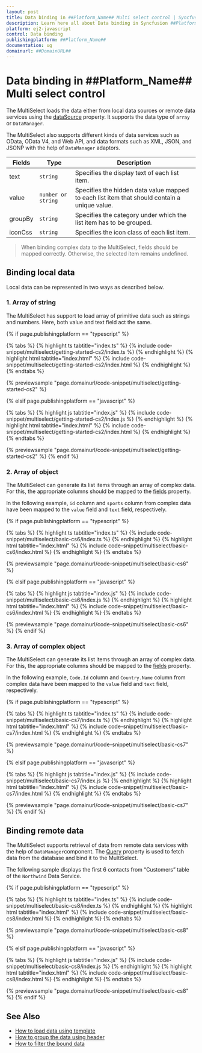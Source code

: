 ```yaml
---
layout: post
title: Data binding in ##Platform_Name## Multi select control | Syncfusion
description: Learn here all about Data binding in Syncfusion ##Platform_Name## Multi select control of Syncfusion Essential JS 2 and more.
platform: ej2-javascript
control: Data binding 
publishingplatform: ##Platform_Name##
documentation: ug
domainurl: ##DomainURL##
---
```


# Data binding in ##Platform_Name## Multi select control

The MultiSelect loads the data either from local data sources or remote data services using the [dataSource](../api/multi-select/#datasource) property. It supports the data type of `array` or `DataManager`.

The MultiSelect also supports different kinds of data services such as OData, OData V4, and Web API, and data formats such as XML, JSON, and JSONP with the help of `DataManager` adaptors.

| Fields | Type | Description |
|------|------|-------------|
| text |  `string` | Specifies the display text of each list item. |
| value |  `number or string` | Specifies the hidden data value mapped to each list item that should contain a unique value. |
| groupBy |  `string` | Specifies the category under which the list item has to be grouped. |
| iconCss |  `string` | Specifies the icon class of each list item. |

> When binding complex data to the MultiSelect, fields should be mapped correctly. Otherwise, the selected item remains undefined.

## Binding local data

Local data can be represented in two ways as described below.

### 1. Array of string

The MultiSelect has support to load array of primitive data such as strings and numbers. Here, both value and text field act the same.

{% if page.publishingplatform == "typescript" %}

 {% tabs %}
{% highlight ts tabtitle="index.ts" %}
{% include code-snippet/multiselect/getting-started-cs2/index.ts %}
{% endhighlight %}
{% highlight html tabtitle="index.html" %}
{% include code-snippet/multiselect/getting-started-cs2/index.html %}
{% endhighlight %}
{% endtabs %}
        
{% previewsample "page.domainurl/code-snippet/multiselect/getting-started-cs2" %}

{% elsif page.publishingplatform == "javascript" %}

{% tabs %}
{% highlight js tabtitle="index.js" %}
{% include code-snippet/multiselect/getting-started-cs2/index.js %}
{% endhighlight %}
{% highlight html tabtitle="index.html" %}
{% include code-snippet/multiselect/getting-started-cs2/index.html %}
{% endhighlight %}
{% endtabs %}

{% previewsample "page.domainurl/code-snippet/multiselect/getting-started-cs2" %}
{% endif %}

### 2. Array of object

The MultiSelect can generate its list items through an array of complex data. For this, the appropriate columns should be mapped to the [fields](../api/multi-select/#fields) property.

In the following example, `id` column and `sports` column from complex data have been mapped to the `value` field and `text` field, respectively.

{% if page.publishingplatform == "typescript" %}

 {% tabs %}
{% highlight ts tabtitle="index.ts" %}
{% include code-snippet/multiselect/basic-cs6/index.ts %}
{% endhighlight %}
{% highlight html tabtitle="index.html" %}
{% include code-snippet/multiselect/basic-cs6/index.html %}
{% endhighlight %}
{% endtabs %}
        
{% previewsample "page.domainurl/code-snippet/multiselect/basic-cs6" %}

{% elsif page.publishingplatform == "javascript" %}

{% tabs %}
{% highlight js tabtitle="index.js" %}
{% include code-snippet/multiselect/basic-cs6/index.js %}
{% endhighlight %}
{% highlight html tabtitle="index.html" %}
{% include code-snippet/multiselect/basic-cs6/index.html %}
{% endhighlight %}
{% endtabs %}

{% previewsample "page.domainurl/code-snippet/multiselect/basic-cs6" %}
{% endif %}

### 3. Array of complex object

The MultiSelect can generate its list items through an array of complex data. For this, the appropriate columns should be mapped to the [fields](../api/multi-select/#fields) property.

In the following example, `Code.Id` column and `Country.Name` column from complex data have been mapped to the `value` field and `text` field, respectively.

{% if page.publishingplatform == "typescript" %}

 {% tabs %}
{% highlight ts tabtitle="index.ts" %}
{% include code-snippet/multiselect/basic-cs7/index.ts %}
{% endhighlight %}
{% highlight html tabtitle="index.html" %}
{% include code-snippet/multiselect/basic-cs7/index.html %}
{% endhighlight %}
{% endtabs %}
        
{% previewsample "page.domainurl/code-snippet/multiselect/basic-cs7" %}

{% elsif page.publishingplatform == "javascript" %}

{% tabs %}
{% highlight js tabtitle="index.js" %}
{% include code-snippet/multiselect/basic-cs7/index.js %}
{% endhighlight %}
{% highlight html tabtitle="index.html" %}
{% include code-snippet/multiselect/basic-cs7/index.html %}
{% endhighlight %}
{% endtabs %}

{% previewsample "page.domainurl/code-snippet/multiselect/basic-cs7" %}
{% endif %}

## Binding remote data

The MultiSelect supports retrieval of data from remote data services with the help of `DataManager`component. The [Query](../api/multi-select/#query) property is used to fetch data from the database and bind it to the MultiSelect.

The following sample displays the first 6 contacts from “Customers” table of the `Northwind` Data Service.

{% if page.publishingplatform == "typescript" %}

 {% tabs %}
{% highlight ts tabtitle="index.ts" %}
{% include code-snippet/multiselect/basic-cs8/index.ts %}
{% endhighlight %}
{% highlight html tabtitle="index.html" %}
{% include code-snippet/multiselect/basic-cs8/index.html %}
{% endhighlight %}
{% endtabs %}
        
{% previewsample "page.domainurl/code-snippet/multiselect/basic-cs8" %}

{% elsif page.publishingplatform == "javascript" %}

{% tabs %}
{% highlight js tabtitle="index.js" %}
{% include code-snippet/multiselect/basic-cs8/index.js %}
{% endhighlight %}
{% highlight html tabtitle="index.html" %}
{% include code-snippet/multiselect/basic-cs8/index.html %}
{% endhighlight %}
{% endtabs %}

{% previewsample "page.domainurl/code-snippet/multiselect/basic-cs8" %}
{% endif %}

## See Also

* [How to load data using template](./templates#item-template)
* [How to group the data using header](./grouping)
* [How to filter the bound data](./filtering)